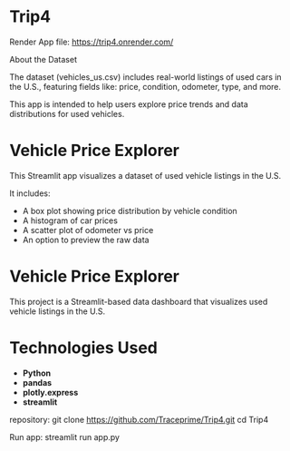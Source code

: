 # Trip4

Render App file:
https://trip4.onrender.com/ 

About the Dataset

The dataset (vehicles_us.csv) includes real-world listings of used cars in the U.S., featuring fields like:
price, condition, odometer, type, and more.

This app is intended to help users explore price trends and data distributions for used vehicles.

# Vehicle Price Explorer

This Streamlit app visualizes a dataset of used vehicle listings in the U.S.

It includes:
- A box plot showing price distribution by vehicle condition
- A histogram of car prices
- A scatter plot of odometer vs price
- An option to preview the raw data

# Vehicle Price Explorer

This project is a Streamlit-based data dashboard that visualizes used vehicle listings in the U.S.

# Technologies Used
- **Python**
- **pandas**
- **plotly.express**
- **streamlit**


repository:
   git clone https://github.com/Traceprime/Trip4.git
   cd Trip4

   Run app:
   streamlit run app.py